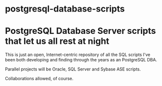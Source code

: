 # postgresql-database-scripts
PostgreSQL Database Server scripts that let us all rest at night
============================================================

This is just an open, Internet-centric repository of all the SQL scripts I've been both developing and finding through the years as an PostgreSQL DBA.

Parallel projects will be Oracle, SQL Server and Sybase ASE scripts.

Collaborations allowed, of course.
